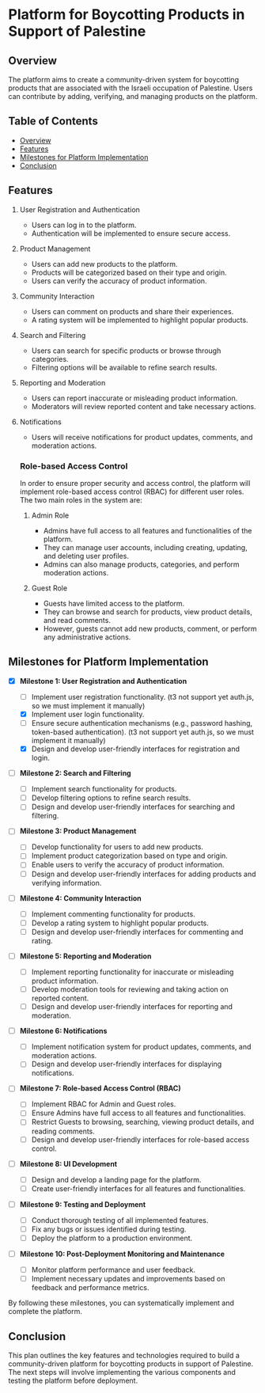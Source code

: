 # Platform for Boycotting Products in Support of Palestine

## Overview

The platform aims to create a community-driven system for boycotting products that are associated with the Israeli occupation of Palestine. Users can contribute by adding, verifying, and managing products on the platform.

## Table of Contents

- [Overview](#overview)
- [Features](#features)
- [Milestones for Platform Implementation](#milestones-for-platform-implementation)
- [Conclusion](#conclusion)

## Features

1. User Registration and Authentication

   - Users can log in to the platform.
   - Authentication will be implemented to ensure secure access.

2. Product Management

   - Users can add new products to the platform.
   - Products will be categorized based on their type and origin.
   - Users can verify the accuracy of product information.

3. Community Interaction

   - Users can comment on products and share their experiences.
   - A rating system will be implemented to highlight popular products.

4. Search and Filtering

   - Users can search for specific products or browse through categories.
   - Filtering options will be available to refine search results.

5. Reporting and Moderation

   - Users can report inaccurate or misleading product information.
   - Moderators will review reported content and take necessary actions.

6. Notifications

   - Users will receive notifications for product updates, comments, and moderation actions.

   ### Role-based Access Control

   In order to ensure proper security and access control, the platform will implement role-based access control (RBAC) for different user roles. The two main roles in the system are:

   1. Admin Role

      - Admins have full access to all features and functionalities of the platform.
      - They can manage user accounts, including creating, updating, and deleting user profiles.
      - Admins can also manage products, categories, and perform moderation actions.

   2. Guest Role
      - Guests have limited access to the platform.
      - They can browse and search for products, view product details, and read comments.
      - However, guests cannot add new products, comment, or perform any administrative actions.

## Milestones for Platform Implementation

- [x] **Milestone 1: User Registration and Authentication**

  - [ ] Implement user registration functionality. (t3 not support yet auth.js, so we must implement it manually)
  - [x] Implement user login functionality.
  - [ ] Ensure secure authentication mechanisms (e.g., password hashing, token-based authentication). (t3 not support yet auth.js, so we must implement it manually)
  - [x] Design and develop user-friendly interfaces for registration and login.

- [ ] **Milestone 2: Search and Filtering**

  - [ ] Implement search functionality for products.
  - [ ] Develop filtering options to refine search results.
  - [ ] Design and develop user-friendly interfaces for searching and filtering.

- [ ] **Milestone 3: Product Management**

  - [ ] Develop functionality for users to add new products.
  - [ ] Implement product categorization based on type and origin.
  - [ ] Enable users to verify the accuracy of product information.
  - [ ] Design and develop user-friendly interfaces for adding products and verifying information.

- [ ] **Milestone 4: Community Interaction**

  - [ ] Implement commenting functionality for products.
  - [ ] Develop a rating system to highlight popular products.
  - [ ] Design and develop user-friendly interfaces for commenting and rating.

- [ ] **Milestone 5: Reporting and Moderation**

  - [ ] Implement reporting functionality for inaccurate or misleading product information.
  - [ ] Develop moderation tools for reviewing and taking action on reported content.
  - [ ] Design and develop user-friendly interfaces for reporting and moderation.

- [ ] **Milestone 6: Notifications**

  - [ ] Implement notification system for product updates, comments, and moderation actions.
  - [ ] Design and develop user-friendly interfaces for displaying notifications.

- [ ] **Milestone 7: Role-based Access Control (RBAC)**

  - [ ] Implement RBAC for Admin and Guest roles.
  - [ ] Ensure Admins have full access to all features and functionalities.
  - [ ] Restrict Guests to browsing, searching, viewing product details, and reading comments.
  - [ ] Design and develop user-friendly interfaces for role-based access control.

- [ ] **Milestone 8: UI Development**

  - [ ] Design and develop a landing page for the platform.
  - [ ] Create user-friendly interfaces for all features and functionalities.

- [ ] **Milestone 9: Testing and Deployment**

  - [ ] Conduct thorough testing of all implemented features.
  - [ ] Fix any bugs or issues identified during testing.
  - [ ] Deploy the platform to a production environment.

- [ ] **Milestone 10: Post-Deployment Monitoring and Maintenance**
  - [ ] Monitor platform performance and user feedback.
  - [ ] Implement necessary updates and improvements based on feedback and performance metrics.

By following these milestones, you can systematically implement and complete the platform.

## Conclusion

This plan outlines the key features and technologies required to build a community-driven platform for boycotting products in support of Palestine. The next steps will involve implementing the various components and testing the platform before deployment.
